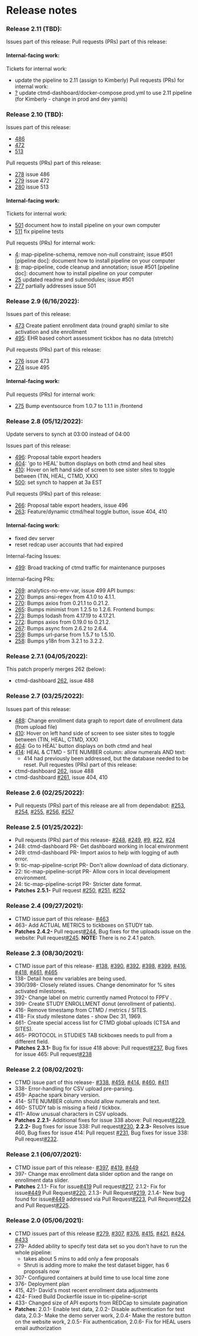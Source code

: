 # Release notes

### Release 2.11 (TBD):
Issues part of this release:
Pull requests (PRs) part of this release:

#### Internal-facing work:
Tickets for internal work:
* []() update the pipeline to 2.11 (assign to Kimberly)
Pull requests (PRs) for internal work:
* [?](?) update ctmd-dashboard/docker-compose.prod.yml to use 2.11 pipeline (for Kimberly - change in prod and dev yamls)

### Release 2.10 (TBD):

Issues part of this release:
* [486](https://github.com/RENCI/ctmd/issues/486)
* [472](https://github.com/RENCI/ctmd/issues/472)
* [513](https://github.com/RENCI/ctmd/issues/513)

Pull requests (PRs) part of this release:
* [278](https://github.com/RENCI/ctmd-dashboard/pull/278) issue 486
* [279](https://github.com/RENCI/ctmd-dashboard/pull/279) issue 472
* [280](https://github.com/RENCI/ctmd-dashboard/pull/280) issue 513

#### Internal-facing work:
Tickets for internal work:
* [501](https://github.com/RENCI/ctmd/issues/501) document how to install pipeline on your own computer 
* [511](https://github.com/RENCI/ctmd/issues/511) fix pipeline tests

Pull requests (PRs) for internal work:
* [4](https://github.com/RENCI/map-pipeline-schema/pull/4): map-pipeline-schema, remove non-null constraint; issue #501 [pipeline doc]: document how to install pipeline on your computer
* [8](https://github.com/RENCI/map-pipeline/pull/8): map-pipeline, code cleanup and annotation; issue #501 [pipeline doc]: document how to install pipeline on your computer
* [25](https://github.com/RENCI/tic-map-pipeline-script/pull/25) updated readme and submodules; issue #501
* [277](https://github.com/RENCI/ctmd-dashboard/pull/277) partially addresses issue 501

### Release 2.9 (6/16/2022):
Issues part of this release:
* [473](https://github.com/RENCI/ctmd/issues/473) Create patient enrollment data (round graph) similar to site activation and site enrollment
* [495](https://github.com/RENCI/ctmd/issues/495): EHR based cohort assessment tickbox has no data (stretch)

Pull requests (PRs) part of this release:

* [276](https://github.com/RENCI/ctmd-dashboard/pull/276) issue 473
* [274](https://github.com/RENCI/ctmd-dashboard/pull/274) issue 495

#### Internal-facing work:

Pull requests (PRs) for internal work:
* [275](https://github.com/RENCI/ctmd-dashboard/pull/275) Bump eventsource from 1.0.7 to 1.1.1 in /frontend


### Release 2.8 (05/12/2022):
Update servers to synch at 03:00 instead of 04:00

Issues part of this release:
* [496](https://github.com/RENCI/ctmd/issues/496): Proposal table export headers
* [404](https://github.com/RENCI/ctmd/issues/404): 'go to HEAL' button displays on both ctmd and heal sites
* [410](https://github.com/RENCI/ctmd/issues/410): Hover on left hand side of screen to see sister sites to toggle between (TIN, HEAL, CTMD, XXX) 
* [500](https://github.com/RENCI/ctmd/issues/500): set synch to happen at 3a EST

Pull requests (PRs) part of this release:
* [266](https://github.com/RENCI/ctmd-dashboard/pull/266): Proposal table export headers, issue 496
* [263](https://github.com/RENCI/ctmd-dashboard/pull/263): Feature/dynamic ctmd/heal toggle button, issue 404, 410

#### Internal-facing work:
* fixed dev server
* reset redcap user accounts that had expired

Internal-facing Issues:
* [499](https://github.com/RENCI/ctmd/issues/499): Broad tracking of ctmd traffic for maintenance purposes

Internal-facing PRs:
* [269](https://github.com/RENCI/ctmd-dashboard/pull/269): analytics-no-env-var, issue 499
API bumps:
* [270](https://github.com/RENCI/ctmd-dashboard/pull/271): Bumps ansi-regex from 4.1.0 to 4.1.1.
* [270](https://github.com/RENCI/ctmd-dashboard/pull/270): Bumps axios from 0.21.1 to 0.21.2.
* [265](https://github.com/RENCI/ctmd-dashboard/pull/265): Bumps minimist from 1.2.5 to 1.2.6.
Frontend bumps:
* [273](https://github.com/RENCI/ctmd-dashboard/pull/273): Bumps lodash from 4.17.19 to 4.17.21.
* [272](https://github.com/RENCI/ctmd-dashboard/pull/272): Bumps axios from 0.19.0 to 0.21.2.
* [267](https://github.com/RENCI/ctmd-dashboard/pull/267): Bumps async from 2.6.2 to 2.6.4.
* [259](https://github.com/RENCI/ctmd-dashboard/pull/259): Bumps url-parse from 1.5.7 to 1.5.10.
* [258](https://github.com/RENCI/ctmd-dashboard/pull/258): Bumps y18n from 3.2.1 to 3.2.2.

### Release 2.7.1 (04/05/2022):
This patch properly merges 262 (below):
* ctmd-dashboard [262](https://github.com/RENCI/ctmd-dashboard/pull/262), issue 488

### Release 2.7 (03/25/2022):
Issues part of this release:
* [488](https://github.com/RENCI/ctmd/issues/488): Change enrollment data graph to report date of enrollment data (from upload file)
* [410](https://github.com/RENCI/ctmd/issues/410): Hover on left hand side of screen to see sister sites to toggle between (TIN, HEAL, CTMD, XXX)
* [404](https://github.com/RENCI/ctmd/issues/404): Go to HEAL' button displays on both ctmd and heal 
* [414](https://github.com/RENCI/ctmd/issues/414): HEAL & CTMD - SITE NUMBER column: allow numerals AND text:
  + 414 had previously been addressed, but the database needed to be reset.
Pull requestes (PRs) part of this release: 
* ctmd-dashboard [262](https://github.com/RENCI/ctmd-dashboard/pull/262), issue 488
* ctmd-dashboard [#261](https://github.com/RENCI/ctmd-dashboard/pull/261), issue 404, 410

### Release 2.6 (02/25/2022):
* Pull requests (PRs) part of this release are all from dependabot: [#253](https://github.com/RENCI/ctmd-dashboard/pull/253), [#254](https://github.com/RENCI/ctmd-dashboard/pull/254), [#255](https://github.com/RENCI/ctmd-dashboard/pull/255), [#256](https://github.com/RENCI/ctmd-dashboard/pull/256), [#257](https://github.com/RENCI/ctmd-dashboard/pull/257) 

### Release 2.5 (01/25/2022):
* Pull requests (PRs) part of this release- [#248](https://github.com/RENCI/ctmd-dashboard/pull/248), [#249](https://github.com/RENCI/ctmd-dashboard/pull/249), [#9](https://github.com/RENCI/tic-map-pipeline-script/pull/9), [#22](https://github.com/RENCI/tic-map-pipeline-script/pull/22), [#24](https://github.com/RENCI/tic-map-pipeline-script/pull/24)
* 248: ctmd-dashboard PR- Get dashboard working in local environment
* 249: ctmd-dashboard PR- Import axios to help with logging of auth error.
* 9: tic-map-pipeline-script PR- Don't allow download of data dictionary.
* 22: tic-map-pipeline-script PR- Allow cors in local development environment.
* 24: tic-map-pipeline-script PR- Stricter date format.
* <b>Patches</b> <b>2.5.1-</b> Pull request [#250](https://github.com/RENCI/ctmd-dashboard/pull/250), [#251](https://github.com/RENCI/ctmd-dashboard/pull/251), [#252](https://github.com/RENCI/ctmd-dashboard/pull/252)

### Release 2.4 (09/27/2021):
* CTMD issue part of this release- [#463](https://github.com/RENCI/ctmd/issues/463)
* 463- Add ACTUAL METRICS to tickboxes on STUDY tab.
* <b>Patches</b> <b>2.4.2-</b> Pull request[#244](https://github.com/RENCI/ctmd-dashboard/pull/244), Bug fixes for the uploads issue on the website: Pull request[#245](https://github.com/RENCI/ctmd-dashboard/pull/245).
<b>NOTE:</b> There is no 2.4.1 patch.

### Release 2.3 (08/30/2021):
* CTMD issue part of this release- [#138](https://github.com/RENCI/ctmd/issues/138), [#390](https://github.com/RENCI/ctmd/issues/390), [#392](https://github.com/RENCI/ctmd/issues/392), [#398](https://github.com/RENCI/ctmd/issues/398), [#399](https://github.com/RENCI/ctmd/issues/399), [#416](https://github.com/RENCI/ctmd/issues/416), [#418](https://github.com/RENCI/ctmd/issues/418), [#461](https://github.com/RENCI/ctmd/issues/461), [#465](https://github.com/RENCI/ctmd/issues/465)
* 138- Detail how env variables are being used.
* 390/398- Closely related issues. Change denominator for % sites activated milestones. 
* 392- Change label on metric currently named Protocol to FPFV . 
* 399- Create STUDY ENROLLMENT donut (enrollment of patients).
* 416- Remove timestamp from CTMD / metrics / SITES.
* 418- Fix study milestone dates - show Dec 31, 1969.
* 461- Create special access list for CTMD global uploads (CTSA and SITES).
* 465- PROTOCOL in STUDIES TAB tickboxes needs to pull from a different field.
* <b>Patches</b> <b>2.3.1-</b> Bug fix for issue 418 above: Pull request[#237](https://github.com/RENCI/ctmd-dashboard/pull/237), Bug fixes for issue 465: Pull request[#238](https://github.com/RENCI/ctmd-dashboard/pull/238)

### Release 2.2 (08/02/2021):
* CTMD issue part of this release- [#338](https://github.com/RENCI/ctmd/issues/338), [#459](https://github.com/RENCI/ctmd/issues/459), [#414](https://github.com/RENCI/ctmd/issues/414), [#460](https://github.com/RENCI/ctmd/issues/460), [#411](https://github.com/RENCI/ctmd/issues/411)
* 338- Error-handling for CSV upload pre-parsing.
* 459- Apache spark binary version.
* 414- SITE NUMBER column should allow numerals and text.
* 460- STUDY tab is missing a field / tickbox.
* 411- Allow unusual characters in CSV uploads.
* <b>Patches</b> <b>2.2.1-</b> Additional fixes for issue 338 above: Pull request[#229](https://github.com/RENCI/ctmd-dashboard/pull/229), <b>2.2.2-</b> Bug fixes for issue 338: Pull request[#230](https://github.com/RENCI/ctmd-dashboard/pull/230), <b>2.2.3-</b> Resolves issue 460, Bug fixes for issue 414: Pull request [#231](https://github.com/RENCI/ctmd-dashboard/pull/231), Bug fixes for issue 338: Pull request[#232](https://github.com/RENCI/ctmd-dashboard/pull/232).

### Release 2.1 (06/07/2021):
* CTMD issue part of this release- [#397](https://github.com/RENCI/ctmd/issues/397), [#419](https://github.com/RENCI/ctmd/issues/419), [#449](https://github.com/RENCI/ctmd/issues/449)
* 397- Change max enrollment data slider option and the range on enrollment data slider.
* <b>Patches</b> 2.1.1- Fix for issue[#419](https://github.com/RENCI/ctmd/issues/419) Pull request[#217](https://github.com/RENCI/ctmd-dashboard/pull/217), 2.1.2- Fix for issue[#449](https://github.com/RENCI/ctmd/issues/449) Pull Request[#220](https://github.com/RENCI/ctmd-dashboard/pull/220), 2.1.3- Pull Request[#219](https://github.com/RENCI/ctmd-dashboard/pull/219), 2.1.4- New bug found for issue[#449](https://github.com/RENCI/ctmd/issues/449) addressed via Pull Request[#223](https://github.com/RENCI/ctmd-dashboard/pull/223), Pull Request[#224](https://github.com/RENCI/ctmd-dashboard/pull/224) and Pull Request[#225](https://github.com/RENCI/ctmd-dashboard/pull/225).

### Release 2.0 (05/06/2021):
* CTMD issues part of this release [#279](https://github.com/RENCI/ctmd/issues/279), [#307](https://github.com/RENCI/ctmd/issues/307), [#376](https://github.com/RENCI/ctmd/issues/376), [#415](https://github.com/RENCI/ctmd/issues/415), [#421](https://github.com/RENCI/ctmd/issues/421), [#424](https://github.com/RENCI/ctmd/issues/424), [#433](https://github.com/RENCI/ctmd/issues/433)
* 279- Added ability to specify test data set so you don't have to run the whole pipeline:
  * takes about 5 mins to add only a few proposals
  * Shruti is adding more to make the test dataset bigger, has 6 proposals now
* 307- Configured containers at build time to use local time zone
* 376- Deployment plan
* 415, 421- David's most recent enrollment data adjustments
* 424- Fixed Build Dockerfile issue in tic-pipeline-script
* 433- Changed size of API exports from REDCap to simulate pagination
* <b>Patches:</b> 2.0.1- Enable test data, 2.0.2- Disable authentication for test data, 2.0.3- Make the demo server work, 2.0.4- Make the restore button on the website work, 2.0.5- Fix authentication, 2.0.6- Fix for HEAL users email authorization
